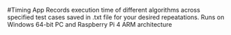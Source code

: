#Timing App
Records execution time of different algorithms across specified test cases saved in .txt file for your desired repeatations.
Runs on Windows 64-bit PC and Raspberry Pi 4 ARM architecture


